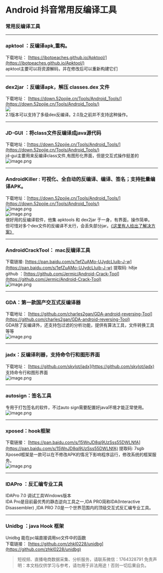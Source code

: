 # Android 抖音常用反编译工具


### 常用反编译工具

---


### apktool ：反编译apk,重构。
下载地址： [https://ibotpeaches.github.io/Apktool/](https://ibotpeaches.github.io/Apktool/)<br>apktool主要可以将资源解码，并在修改后可以重新构建它们

---


### dex2jar ：反编译apk，解压 classes.dex 文件
下载地址： [https://down.52pojie.cn/Tools/Android_Tools/](https://down.52pojie.cn/Tools/Android_Tools/)<br>![](https://cdn.nlark.com/yuque/0/2020/png/97322/1609168603134-fe4ffa0a-3641-4ed2-9f1d-e09ecb3e9cba.png#align=left&display=inline&height=110&margin=%5Bobject%20Object%5D&originHeight=110&originWidth=363&size=0&status=done&style=none&width=363)<br>2.1版本可以支持了多级dex反编译。2.0及之前并不支持这种操作。

---


### JD-GUI ：将class文件反编译成java源代码
下载地址：[https://down.52pojie.cn/Tools/Android_Tools/](https://down.52pojie.cn/Tools/Android_Tools/)<br>jd-gui主要用来反编译class文件,有图形化界面，但是交互式操作挺差的<br>![image.png](https://cdn.nlark.com/yuque/0/2020/png/97322/1609168657734-ff77fee1-28ea-4d67-9dce-eb857f3b3c82.png#align=left&display=inline&height=163&margin=%5Bobject%20Object%5D&name=image.png&originHeight=325&originWidth=547&size=25251&status=done&style=none&width=273.5)

---


### AndroidKiller : 可视化、全自动的反编译、编译、签名；支持批量编译APK。
下载地址：[https://down.52pojie.cn/Tools/Android_Tools/](https://down.52pojie.cn/Tools/Android_Tools/)<br>![image.png](https://cdn.nlark.com/yuque/0/2020/png/97322/1609168676261-73920f2b-5770-4eb5-a519-f49df7c89efe.png#align=left&display=inline&height=150&margin=%5Bobject%20Object%5D&name=image.png&originHeight=300&originWidth=500&size=329471&status=done&style=none&width=250)<br>![image.png](https://cdn.nlark.com/yuque/0/2020/png/97322/1609168687907-42de44f5-639d-4cb9-8fbb-1b698fb75f42.png#align=left&display=inline&height=318&margin=%5Bobject%20Object%5D&name=image.png&originHeight=635&originWidth=780&size=51136&status=done&style=none&width=390)<br>很好用的反编译软件，他集 apktools 和 dex2jar 于一身，有界面，操作简单。<br>但可惜对多个dex文件的反编译不太行，会丢失部分jar。[《这里有人给出了解决方案》](https://www.52pojie.cn/forum.php?mod=viewthread&tid=1078307&extra=page=1&filter=author&orderby=dateline&typeid=230)

---


### AndroidCrackTool： mac反编译工具
下载链接: [https://pan.baidu.com/s/1efZuAMo-UJydcLIuib-J-w](https://pan.baidu.com/s/1efZuAMo-UJydcLIuib-J-w) 提取码: h8je<br>github ：[https://github.com/Jermic/Android-Crack-Tool](https://github.com/Jermic/Android-Crack-Tool)<br>![image.png](https://cdn.nlark.com/yuque/0/2020/png/97322/1609168707506-aab2d125-185c-4785-8f29-96ddec77da47.png#align=left&display=inline&height=589&margin=%5Bobject%20Object%5D&name=image.png&originHeight=1178&originWidth=1078&size=300910&status=done&style=none&width=539)

---


### GDA：第一款国产交互式反编译器
下载地址： [https://github.com/charles2gan/GDA-android-reversing-Tool](https://github.com/charles2gan/GDA-android-reversing-Tool)<br>GDA除了反编译外，还支持包过滤的分析功能，提供有算法工具，文件转换工具等等<br>![image.png](https://cdn.nlark.com/yuque/0/2020/png/97322/1609168719939-0cfaf575-83db-4237-90f6-76e83d9604d6.png#align=left&display=inline&height=326&margin=%5Bobject%20Object%5D&name=image.png&originHeight=652&originWidth=1173&size=99387&status=done&style=none&width=586.5)

---


### jadx：反编译利器，支持命令行和图形界面
下载地址： [https://github.com/skylot/jadx](https://github.com/skylot/jadx)<br>支持命令行和图形界面<br>![image.png](https://cdn.nlark.com/yuque/0/2020/png/97322/1609168732744-54debcfa-56d1-4e64-99a5-c84809d4180f.png#align=left&display=inline&height=620&margin=%5Bobject%20Object%5D&name=image.png&originHeight=1240&originWidth=2058&size=193459&status=done&style=none&width=1029)

---


### autosign：签名工具
专用于打包签名的软件，不过auto sign需要配置好java环境才能正常使用。<br>![image.png](https://cdn.nlark.com/yuque/0/2020/png/97322/1609168743581-8108f512-7250-4ae7-a53e-fc04ae81a694.png#align=left&display=inline&height=240&margin=%5Bobject%20Object%5D&name=image.png&originHeight=480&originWidth=670&size=99366&status=done&style=none&width=335)

---


### xposed：hook框架
下载链接： [https://pan.baidu.com/s/15WnJD8qj9UzSss55DWLNfA](https://pan.baidu.com/s/15WnJD8qj9UzSss55DWLNfA) 提取码: 7sgb<br>Xposed框架是一款可以在不修改APK的情况下影响程序运行，修改系统的框架服务。<br>![image.png](https://cdn.nlark.com/yuque/0/2020/png/97322/1609168755915-30c4dd84-2d8a-44ae-92ab-bdc6cf6aaa2b.png#align=left&display=inline&height=410&margin=%5Bobject%20Object%5D&name=image.png&originHeight=819&originWidth=877&size=85377&status=done&style=none&width=438.5)<br>


---


### IDAPro ：反汇编专业工具
IDAPro 7.0 调试工具Windows版本<br>IDA Pro是目前最优秀的静态逆向工具之一,IDA PRO简称IDA(Interactive Disassembler) ,IDA PRO 7.0是一个世界范围内的顶级交互式反汇编专业工具。<br>


---


### Unidbg ：java Hook 框架
Unidbg 能在pc端直接调用so文件中的函数<br>下载链接： [https://github.com/zhkl0228/unidbg](https://github.com/zhkl0228/unidbg)<br>


>
> 短视频、直播电商数据采集、分析服务，请联系微信：1764328791
> 免责声明：本文档仅供学习与参考，请勿用于非法用途！否则一切后果自负。
> 

